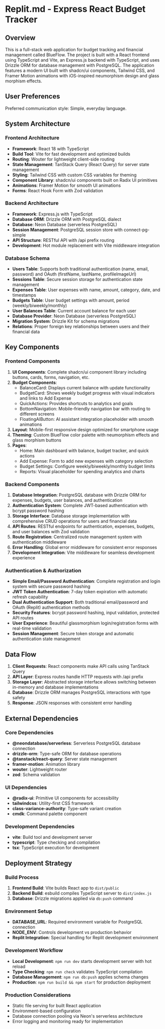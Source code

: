 # Replit.md - Express React Budget Tracker

## Overview

This is a full-stack web application for budget tracking and financial management called BlueFlow. The project is built with a React frontend using TypeScript and Vite, an Express.js backend with TypeScript, and uses Drizzle ORM for database management with PostgreSQL. The application features a modern UI built with shadcn/ui components, Tailwind CSS, and Framer Motion animations with iOS-inspired neumorphism design and glass morphism effects.

## User Preferences

Preferred communication style: Simple, everyday language.

## System Architecture

### Frontend Architecture
- **Framework**: React 18 with TypeScript
- **Build Tool**: Vite for fast development and optimized builds
- **Routing**: Wouter for lightweight client-side routing
- **State Management**: TanStack Query (React Query) for server state management
- **Styling**: Tailwind CSS with custom CSS variables for theming
- **Component Library**: shadcn/ui components built on Radix UI primitives
- **Animations**: Framer Motion for smooth UI animations
- **Forms**: React Hook Form with Zod validation

### Backend Architecture
- **Framework**: Express.js with TypeScript
- **Database ORM**: Drizzle ORM with PostgreSQL dialect
- **Database**: Neon Database (serverless PostgreSQL)
- **Session Management**: PostgreSQL session store with connect-pg-simple
- **API Structure**: RESTful API with /api prefix routing
- **Development**: Hot module replacement with Vite middleware integration

### Database Schema
- **Users Table**: Supports both traditional authentication (name, email, password) and OAuth (firstName, lastName, profileImageUrl)
- **Sessions Table**: Secure session storage for authentication state management
- **Expenses Table**: User expenses with name, amount, category, date, and timestamps
- **Budgets Table**: User budget settings with amount, period (weekly/biweekly/monthly)
- **User Balances Table**: Current account balance for each user
- **Database Provider**: Neon Database (serverless PostgreSQL)
- **Migration System**: Drizzle Kit for schema migrations
- **Relations**: Proper foreign key relationships between users and their financial data

## Key Components

### Frontend Components
1. **UI Components**: Complete shadcn/ui component library including buttons, cards, forms, navigation, etc.
2. **Budget Components**: 
   - BalanceCard: Displays current balance with update functionality
   - BudgetCard: Shows weekly budget progress with visual indicators and links to Add Expense
   - QuickActions: Provides shortcuts to analytics and goals
   - BottomNavigation: Mobile-friendly navigation bar with routing to different screens
   - FloatingAIButton: AI assistant integration placeholder with smooth animations
3. **Layout**: Mobile-first responsive design optimized for smartphone usage
4. **Theming**: Custom BlueFlow color palette with neumorphism effects and glass morphism buttons
5. **Pages**: 
   - Home: Main dashboard with balance, budget tracker, and quick actions
   - Add Expense: Form to add new expenses with category selection
   - Budget Settings: Configure weekly/biweekly/monthly budget limits
   - Reports: Visual placeholder for spending analytics and charts

### Backend Components
1. **Database Integration**: PostgreSQL database with Drizzle ORM for expenses, budgets, user balances, and authentication
2. **Authentication System**: Complete JWT-based authentication with bcrypt password hashing
3. **Storage Interface**: Database storage implementation with comprehensive CRUD operations for users and financial data
4. **API Routes**: RESTful endpoints for authentication, expenses, budgets, and user balances with Zod validation
5. **Route Registration**: Centralized route management system with authentication middleware
6. **Error Handling**: Global error middleware for consistent error responses
7. **Development Integration**: Vite middleware for seamless development experience

### Authentication & Authorization
- **Simple Email/Password Authentication**: Complete registration and login system with secure password hashing
- **JWT Token Authentication**: 7-day token expiration with automatic refresh capability
- **Dual Authentication Support**: Both traditional email/password and OAuth (Replit) authentication methods
- **Security Features**: bcrypt password hashing, input validation, protected API routes
- **User Experience**: Beautiful glassmorphism login/registration forms with real-time validation
- **Session Management**: Secure token storage and automatic authentication state management

## Data Flow

1. **Client Requests**: React components make API calls using TanStack Query
2. **API Layer**: Express routes handle HTTP requests with /api prefix
3. **Storage Layer**: Abstracted storage interface allows switching between in-memory and database implementations
4. **Database**: Drizzle ORM manages PostgreSQL interactions with type safety
5. **Response**: JSON responses with consistent error handling

## External Dependencies

### Core Dependencies
- **@neondatabase/serverless**: Serverless PostgreSQL database connection
- **drizzle-orm**: Type-safe ORM for database operations
- **@tanstack/react-query**: Server state management
- **framer-motion**: Animation library
- **wouter**: Lightweight router
- **zod**: Schema validation

### UI Dependencies
- **@radix-ui**: Primitive UI components for accessibility
- **tailwindcss**: Utility-first CSS framework
- **class-variance-authority**: Type-safe variant creation
- **cmdk**: Command palette component

### Development Dependencies
- **vite**: Build tool and development server
- **typescript**: Type checking and compilation
- **tsx**: TypeScript execution for development

## Deployment Strategy

### Build Process
1. **Frontend Build**: Vite builds React app to `dist/public`
2. **Backend Build**: esbuild compiles TypeScript server to `dist/index.js`
3. **Database**: Drizzle migrations applied via `db:push` command

### Environment Setup
- **DATABASE_URL**: Required environment variable for PostgreSQL connection
- **NODE_ENV**: Controls development vs production behavior
- **Replit Integration**: Special handling for Replit development environment

### Development Workflow
- **Local Development**: `npm run dev` starts development server with hot reload
- **Type Checking**: `npm run check` validates TypeScript compilation
- **Database Management**: `npm run db:push` applies schema changes
- **Production**: `npm run build && npm start` for production deployment

### Production Considerations
- Static file serving for built React application
- Environment-based configuration
- Database connection pooling via Neon's serverless architecture
- Error logging and monitoring ready for implementation
